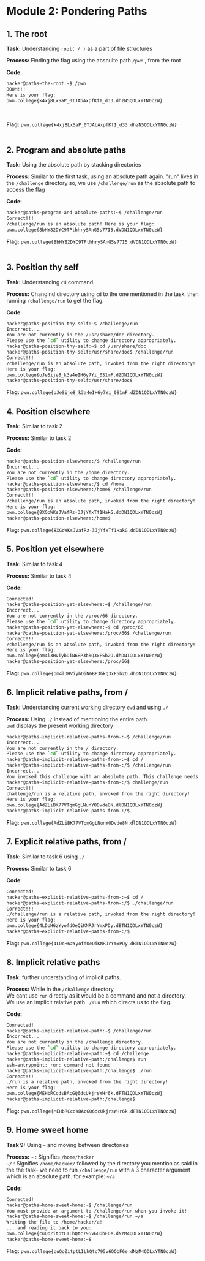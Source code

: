 # Module 2: Pondering Paths
## 1. The root

**Task:** Understanding `root( / )` as a part of file structures

**Process:** Finding the flag using the absoulte path `/pwn` , from the root 


**Code:**
```bash
hacker@paths~the-root:~$ /pwn
BOOM!!!
Here is your flag:
pwn.college{k4xj8LxSaP_0TJAbAxpfKfI_d33.dhzN5QDLxYTN0czW}
```
</br>

**Flag:** `pwn.college{k4xj8LxSaP_0TJAbAxpfKfI_d33.dhzN5QDLxYTN0czW}`
</br>
</br>

## 2. Program and absolute paths

**Task:** Using the absolute path by stacking directories

**Process:** Similar to the first task, using an absolute path again. "run" lives in the `/challenge` directory so, we use `/challenge/run` as the absolute path to access the flag


**Code:**
```bash
hacker@paths~program-and-absolute-paths:~$ /challenge/run
Correct!!!
/challenge/run is an absolute path! Here is your flag:
pwn.college{8bHY82DYC9TPthhrySAnG5s77I5.dVDN1QDLxYTN0czW}
```

**Flag:** `pwn.college{8bHY82DYC9TPthhrySAnG5s77I5.dVDN1QDLxYTN0czW}`
</br>
</br>

## 3. Position thy self

**Task:** Understanding `cd` command.

**Process:** Changind directory using `cd` to the one mentioned in the task. then running `/challenge/run` to get the flag.

**Code:**
```bash
hacker@paths~position-thy-self:~$ /challenge/run
Incorrect...
You are not currently in the /usr/share/doc directory.
Please use the `cd` utility to change directory appropriately.
hacker@paths~position-thy-self:~$ cd /usr/share/doc
hacker@paths~position-thy-self:/usr/share/doc$ /challenge/run
Correct!!!
/challenge/run is an absolute path, invoked from the right directory!
Here is your flag:
pwn.college{oJeSije8_k3a4eIH6y7Yi_0S1mF.dZDN1QDLxYTN0czW}
hacker@paths~position-thy-self:/usr/share/doc$
```

**Flag:** `pwn.college{oJeSije8_k3a4eIH6y7Yi_0S1mF.dZDN1QDLxYTN0czW}`
</br>
## 4. Position elsewhere

**Task:** Similar to task 2

**Process:** Similar to task 2

**Code:**
```bash
hacker@paths~position-elsewhere:/$ /challenge/run
Incorrect...
You are not currently in the /home directory.
Please use the `cd` utility to change directory appropriately.
hacker@paths~position-elsewhere:/$ cd /home
hacker@paths~position-elsewhere:/home$ /challenge/run
Correct!!!
/challenge/run is an absolute path, invoked from the right directory!
Here is your flag:
pwn.college{8XGoWKsJVafRz-3JjYfxTf1HakG.ddDN1QDLxYTN0czW}
hacker@paths~position-elsewhere:/home$
```

**Flag:** `pwn.college{8XGoWKsJVafRz-3JjYfxTf1HakG.ddDN1QDLxYTN0czW}`
</br>
## 5. Position yet elsewhere

**Task:** Similar to task 4

**Process:** Similar to task 4

**Code:**
```bash
Connected!
hacker@paths~position-yet-elsewhere:~$ /challenge/run
Incorrect...
You are not currently in the /proc/66 directory.
Please use the `cd` utility to change directory appropriately.
hacker@paths~position-yet-elsewhere:~$ cd /proc/66
hacker@paths~position-yet-elsewhere:/proc/66$ /challenge/run
Correct!!!
/challenge/run is an absolute path, invoked from the right directory!
Here is your flag:
pwn.college{om4l3HViybDiN6BP3bkQ3xF5b2O.dhDN1QDLxYTN0czW}
hacker@paths~position-yet-elsewhere:/proc/66$
```

**Flag:** `pwn.college{om4l3HViybDiN6BP3bkQ3xF5b2O.dhDN1QDLxYTN0czW}`
</br>
## 6. Implicit relative paths, from /

**Task:** Understanding current working directory `cwd` and using `./`

**Process:** Using `./` instead of mentioning the entire path.</br> 
`pwd` displays the present working directory 

```bash
hacker@paths~implicit-relative-paths-from-:~$ /challenge/run
Incorrect...
You are not currently in the / directory.
Please use the `cd` utility to change directory appropriately.
hacker@paths~implicit-relative-paths-from-:~$ cd /
hacker@paths~implicit-relative-paths-from-:/$ /challenge/run
Incorrect...
You invoked this challenge with an absolute path. This challenge needs a relative path!
hacker@paths~implicit-relative-paths-from-:/$ challenge/run
Correct!!!
challenge/run is a relative path, invoked from the right directory!
Here is your flag:
pwn.college{AdZLiBK77VTqmGgLNunYODvde8N.dlDN1QDLxYTN0czW}
hacker@paths~implicit-relative-paths-from-:/$
```

**Flag:** `pwn.college{AdZLiBK77VTqmGgLNunYODvde8N.dlDN1QDLxYTN0czW}`
</br>
## 7. Explicit relative paths, from /

**Task:** Similar to task 6 using `./`

**Process:** Similar to task 6

**Code:**
```bash
Connected!
hacker@paths~explicit-relative-paths-from-:~$ cd /
hacker@paths~explicit-relative-paths-from-:/$ ./challenge/run
Correct!!!
./challenge/run is a relative path, invoked from the right directory!
Here is your flag:
pwn.college{4LDoH6zYyofdOeQiKNRJrYmxPDy.dBTN1QDLxYTN0czW}
hacker@paths~explicit-relative-paths-from-:/$
```

**Flag:** `pwn.college{4LDoH6zYyofdOeQiKNRJrYmxPDy.dBTN1QDLxYTN0czW}`
</br>
## 8. Implicit relative paths

**Task:** further understanding of implicit paths.

**Process:** While in the `/challenge` directory, </br>
             We cant use `run` directly as it would be a command and not a directory. </br>
             We use an implicit relative path `./run` which directs us to the flag.

**Code:**
```bash
Connected!
hacker@paths~implicit-relative-path:~$ /challenge/run
Incorrect...
You are not currently in the /challenge directory.
Please use the `cd` utility to change directory appropriately.
hacker@paths~implicit-relative-path:~$ cd /challenge
hacker@paths~implicit-relative-path:/challenge$ run
ssh-entrypoint: run: command not found
hacker@paths~implicit-relative-path:/challenge$ ./run
Correct!!!
./run is a relative path, invoked from the right directory!
Here is your flag:
pwn.college{MEHbRCcdsBAcGQ6dcUkjrsWHr6k.dFTN1QDLxYTN0czW}
hacker@paths~implicit-relative-path:/challenge$

```

**Flag:** `pwn.college{MEHbRCcdsBAcGQ6dcUkjrsWHr6k.dFTN1QDLxYTN0czW}`
</br>
## 9. Home sweet home

**Task 9:** Using `~` and moving between directories

**Process:** `~` : Signifies `/home/hacker`</br>
            `~/` : Signifies `/home/hacker/` followed by the directory you mention
            as said in the the task- we need to run `/challenge/run` with a 3 character argument which is an absolute path.
            for example: `~/a`

**Code:**
```bash
Connected!
hacker@paths~home-sweet-home:~$ /challenge/run
You must provide an argument to /challenge/run when you invoke it!
hacker@paths~home-sweet-home:~$ /challenge/run ~/a
Writing the file to /home/hacker/a!
... and reading it back to you:
pwn.college{cuQoZitptLILhQtc795v6OObF6e.dNzM4QDLxYTN0czW}
hacker@paths~home-sweet-home:~$ 
```

**Flag:** `pwn.college{cuQoZitptLILhQtc795v6OObF6e.dNzM4QDLxYTN0czW}`
